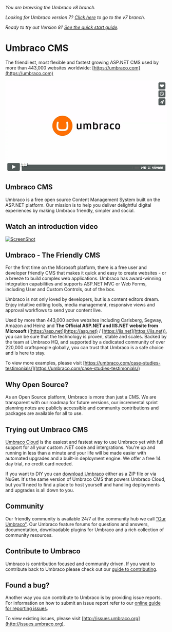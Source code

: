 _You are browsing the Umbraco v8 branch._

_Looking for Umbraco version 7? [Click here](https://github.com/umbraco/Umbraco-CMS) to go to the v7 branch._

_Ready to try out Version 8? [See the quick start guide](V8_GETTING_STARTED.md)._

Umbraco CMS
===========
The friendliest, most flexible and fastest growing ASP.NET CMS used by more than 443,000 websites worldwide: [https://umbraco.com](https://umbraco.com)

[![ScreenShot](img/vimeo.png)](https://vimeo.com/172382998/)

## Umbraco CMS
Umbraco is a free open source Content Management System built on the ASP.NET platform. Our mission is to help you deliver delightful digital experiences by making Umbraco friendly, simpler and social.

## Watch an introduction video

[![ScreenShot](https://shop.umbraco.com/images/whatisumbraco.png)](https://umbraco.tv/videos/umbraco-v7/content-editor/basics/introduction/cms-explanation/)

## Umbraco - The Friendly CMS

For the first time on the Microsoft platform, there is a free user and developer friendly CMS that makes it quick and easy to create websites - or a breeze to build complex web applications. Umbraco has award-winning integration capabilities and supports ASP.NET MVC or Web Forms, including User and Custom Controls, out of the box.

Umbraco is not only loved by developers, but is a content editors dream. Enjoy intuitive editing tools, media management, responsive views and approval workflows to send your content live.

Used by more than 443,000 active websites including Carlsberg, Segway, Amazon and Heinz and **The Official ASP.NET and IIS.NET website from Microsoft** ([https://asp.net](https://asp.net) / [https://iis.net](https://iis.net)), you can be sure that the technology is proven, stable and scales. Backed by the team at Umbraco HQ, and supported by a dedicated community of over 220,000 craftspeople globally, you can trust that Umbraco is a safe choice and is here to stay.

To view more examples, please visit [https://umbraco.com/case-studies-testimonials/](https://umbraco.com/case-studies-testimonials/)

## Why Open Source?
As an Open Source platform, Umbraco is more than just a CMS. We are transparent with our roadmap for future versions, our incremental sprint planning notes are publicly accessible and community contributions and packages are available for all to use.

## Trying out Umbraco CMS

[Umbraco Cloud](https://umbraco.com/cloud) is the easiest and fastest way to use Umbraco yet with full support for all your custom .NET code and intergrations. You're up and running in less than a minute and your life will be made easier with automated upgrades and a built-in deployment engine. We offer a free 14 day trial, no credit card needed.

If you want to DIY you can [download Umbraco](https://our.umbraco.com/download) either as a ZIP file or via NuGet. It's the same version of Umbraco CMS that powers Umbraco Cloud, but you'll need to find a place to host yourself and handling deployments and upgrades is all down to you.

## Community

Our friendly community is available 24/7 at the community hub we call ["Our Umbraco"](https://our.umbraco.com). Our Umbraco feature forums for questions and answers, documentation, downloadable plugins for Umbraco and a rich collection of community resources.

## Contribute to Umbraco

Umbraco is contribution focused and community driven. If you want to contribute back to Umbraco please check out our [guide to contributing](CONTRIBUTING.md).

## Found a bug?

Another way you can contribute to Umbraco is by providing issue reports. For information on how to submit an issue report refer to our [online guide for reporting issues](CONTRIBUTING_DETAILED.md#reporting-bugs).

To view existing issues, please visit [http://issues.umbraco.org](http://issues.umbraco.org).
